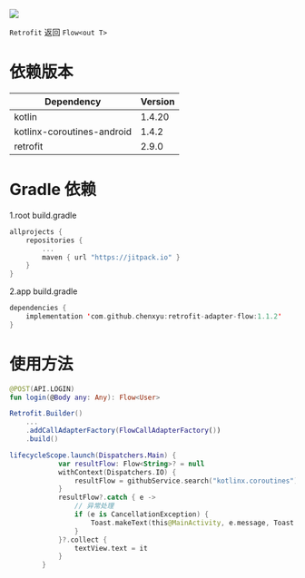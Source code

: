 [![](https://jitpack.io/v/chenxyu/retrofit-adapter-flow.svg)](https://jitpack.io/#chenxyu/retrofit-adapter-flow)

`Retrofit` 返回 `Flow<out T>`

# 依赖版本
| Dependency | Version |
|--|--|
| kotlin | 1.4.20 |
| kotlinx-coroutines-android | 1.4.2 |
| retrofit | 2.9.0 |

# Gradle 依赖

1.root build.gradle

```kotlin
allprojects {
	repositories {
		...
		maven { url "https://jitpack.io" }
	}
}
```

2.app build.gradle

```kotlin
dependencies {
	implementation 'com.github.chenxyu:retrofit-adapter-flow:1.1.2'
}
```

# 使用方法

```kotlin
@POST(API.LOGIN)
fun login(@Body any: Any): Flow<User>

Retrofit.Builder()
    ...
    .addCallAdapterFactory(FlowCallAdapterFactory())
    .build()

lifecycleScope.launch(Dispatchers.Main) {
            var resultFlow: Flow<String>? = null
            withContext(Dispatchers.IO) {
                resultFlow = githubService.search("kotlinx.coroutines")
            }
            resultFlow?.catch { e ->
                // 异常处理
                if (e is CancellationException) {
                    Toast.makeText(this@MainActivity, e.message, Toast.LENGTH_LONG).show()
                }
            }?.collect {
                textView.text = it
            }
        }
```

